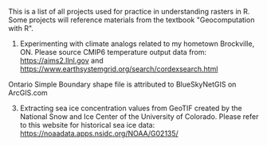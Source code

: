 This is a list of all projects used for practice in understanding rasters in R. Some projects will reference materials from the textbook "Geocomputation with R".

1. Experimenting with climate analogs related to my hometown Brockville, ON.
 Please source CMIP6 temperature output data from: https://aims2.llnl.gov and https://www.earthsystemgrid.org/search/cordexsearch.html

  Ontario Simple Boundary shape file is attributed to BlueSkyNetGIS on ArcGIS.com

3. Extracting sea ice concentration values from GeoTIF created by the National Snow and Ice Center of the University of Colorado.
   Please refer to this website for historical sea ice data: https://noaadata.apps.nsidc.org/NOAA/G02135/

